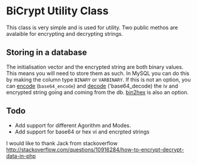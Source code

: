 # BiCrypt Utility Class

This class is very simple and is used for utility. Two public methos are avalaible for
encrypting and decrypting strings.


## Storing in a database

The initialisation vector and the encrypted string are both binary values. This means you will need to
store them as such. In MySQL you can do this by making the column type `BINARY` or `VARBINARY`. If this
is not an option, you can [encode](http://us3.php.net/manual/en/function.base64-encode.php) (`base64_encode`) and [decode](http://us3.php.net/manual/en/function.base64-decode.php) ('base64_decode) the iv and encrypted
string going and coming from the db. [bin2hex](http://us1.php.net/bin2hex) is also an option.

## Todo

* Add support for different Agorithm and Modes.
* Add support for base64 or hex vi and encrpted strings
  
 
I would like to thank Jack from stackoverflow
http://stackoverflow.com/questions/10916284/how-to-encrypt-decrypt-data-in-php